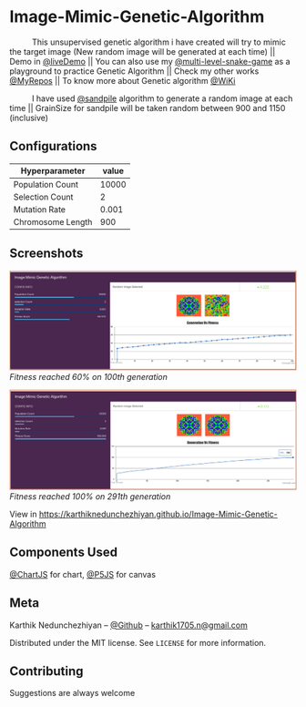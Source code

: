 # Image-Mimic-Genetic-Algorithm
&nbsp;&nbsp;&nbsp;&nbsp;&nbsp;&nbsp;&nbsp;&nbsp;&nbsp;&nbsp;This unsupervised genetic algorithm i have created will try to mimic the target image (New random image will be generated at each time) || Demo in [@liveDemo](https://karthiknedunchezhiyan.github.io/Image-Mimic-Genetic-Algorithm) || You can also use my [@multi-level-snake-game](https://github.com/KarthikNedunchezhiyan/MultiLevel-Snake-Game) as a playground to practice Genetic Algorithm || Check my other works [@MyRepos](https://github.com/KarthikNedunchezhiyan) || To know more about Genetic algorithm [@WiKi](https://en.wikipedia.org/wiki/Genetic_algorithm)

&nbsp;&nbsp;&nbsp;&nbsp;&nbsp;&nbsp;&nbsp;&nbsp;&nbsp;&nbsp;I have used [@sandpile](https://en.wikipedia.org/wiki/Abelian_sandpile_model) algorithm to generate a random image at each time || GrainSize for sandpile will be taken random between 900 and 1150 (inclusive)

## Configurations

Hyperparameter | value
--- | ---
Population Count | 10000
Selection Count | 2
Mutation Rate | 0.001
Chromosome Length | 900

## Screenshots

<p>
    <img src="src/images/screenshot-gen-100.png">
    <em>Fitness reached 60% on 100th generation</em>
</p>
<p>
    <img src="src/images/screenshot-gen-291-final.png">
    <em>Fitness reached 100% on 291th generation</em>
</p>
  
View in https://karthiknedunchezhiyan.github.io/Image-Mimic-Genetic-Algorithm

## Components Used

[@ChartJS](https://www.chartjs.org/) for chart, [@P5JS](https://p5js.org/) for canvas

## Meta

Karthik Nedunchezhiyan – [@Github](https://github.com/KarthikNedunchezhiyan) – karthik1705.n@gmail.com

Distributed under the MIT license. See ``LICENSE`` for more information.

## Contributing

Suggestions are always welcome
